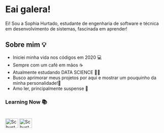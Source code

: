 
# Eai galera!

Ei! Sou a Sophia Hurtado, estudante de engenharia de software e técnica em desenvolvimento de sistemas, fascinada em aprender!
## Sobre mim 💡

- Iniciei minha vida nos códigos em 2020 ​💻​
- Sempre com um café em mãos ☕​
- Atualmente estudando DATA SCIENCE 👩‍💻​
- Busco aprimorar meus projetos por aqui e mostrar um pouquinho da minha personalidade!🌈​
- Amo ler, principalmente suspense 🥸
### Learning Now 📚

<div style="display: inline-block; padding: 20px 0px;">
  <img alt="Schuster-HTML" height="30" width="40"src="https://cdn.jsdelivr.net/gh/devicons/devicon/icons/html5/html5-original.svg" />
  <img alt="Schuster-CSS" height="30" width="40"src="https://cdn.jsdelivr.net/gh/devicons/devicon/icons/css3/css3-original.svg" 

          
  
  
</div>

